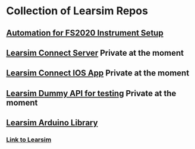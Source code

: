 # Collection of Learsim Repos

## [Automation for FS2020 Instrument Setup](https://github.com/axdra/LearsimInstrumentAutomation)
## [Learsim Connect Server](https://github.com/axdra/LearsimServer) **Private at the moment**
## [Learsim Connect IOS App](https://github.com/axdra/LearsimStatusIOSApp) **Private at the moment**
## [Learsim Dummy API for testing](https://github.com/axdra/LearsimDummyApi) **Private at the moment**
## [Learsim Arduino Library](https://github.com/axdra/LearsimArduinoLibrary)
### [Link to Learsim](https://learsim.se)
